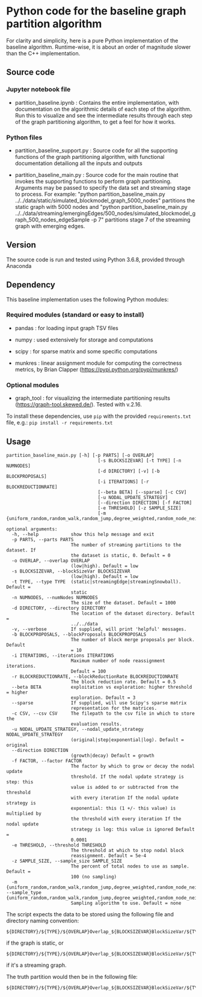 # Python code for the baseline graph partition algorithm

For clarity and simplicity, here is a pure Python implementation of the baseline algorithm. Runtime-wise, it is about an order of magnitude slower than the C++ implementation.

## Source code

### Jupyter notebook file

- partition_baseline.ipynb : Contains the entire implementation, with documentation on the algorithmic details of each step of the algorithm. Run this to visualize and see the intermediate results through each step of the graph partitioning algorithm, to get a feel for how it works.

### Python files

- partition_baseline_support.py : Source code for all the supporting functions of the graph partitioning algorithm, with functional documentation detailiong all the inputs and outputs 

- partition_baseline_main.py : Source code for the main routine that invokes the supporting functions to perform graph partitioning. Arguments may be passed to specify the data set and streaming stage to process. For example: "python partition_baseline_main.py ../../data/static/simulated_blockmodel_graph_5000_nodes" partitions the static graph with 5000 nodes and "python partition_baseline_main.py ../../data/streaming/emergingEdges/500_nodes/simulated_blockmodel_graph_500_nodes_edgeSample -p 7" partitions stage 7 of the streaming graph with emerging edges.

## Version

The source code is run and tested using Python 3.6.8, provided through Anaconda

## Dependency

This baseline implementation uses the following Python modules:

### Required modules (standard or easy to install)

- pandas : for loading input graph TSV files

- numpy : used extensively for storage and computations

- scipy : for sparse matrix and some specific computations

- munkres : linear assignment module for computing the correctness metrics, by Brian Clapper (https://pypi.python.org/pypi/munkres/)

### Optional modules

- graph_tool : for visualizing the intermediate partitioning results (https://graph-tool.skewed.de/). Tested with v.2.16.

To install these dependencies, use `pip` with the provided `requirements.txt` file, e.g.: `pip install -r requirements.txt`

## Usage

```
partition_baseline_main.py [-h] [-p PARTS] [-o OVERLAP]
                                  [-s BLOCKSIZEVAR] [-t TYPE] [-n NUMNODES]
                                  [-d DIRECTORY] [-v] [-b BLOCKPROPOSALS]
                                  [-i ITERATIONS] [-r BLOCKREDUCTIONRATE]
                                  [--beta BETA] [--sparse] [-c CSV]
                                  [-u NODAL_UPDATE_STRATEGY]
                                  [--direction DIRECTION] [-f FACTOR]
                                  [-e THRESHOLD] [-z SAMPLE_SIZE]
                                  [-m {uniform_random,random_walk,random_jump,degree_weighted,random_node_neighbor,forest_fire,none}]

optional arguments:
  -h, --help            show this help message and exit
  -p PARTS, --parts PARTS
                        The number of streaming partitions to the dataset. If
                        the dataset is static, 0. Default = 0
  -o OVERLAP, --overlap OVERLAP
                        (low|high). Default = low
  -s BLOCKSIZEVAR, --blockSizeVar BLOCKSIZEVAR
                        (low|high). Default = low
  -t TYPE, --type TYPE  (static|streamingEdge|streamingSnowball). Default =
                        static
  -n NUMNODES, --numNodes NUMNODES
                        The size of the dataset. Default = 1000
  -d DIRECTORY, --directory DIRECTORY
                        The location of the dataset directory. Default =
                        ../../data
  -v, --verbose         If supplied, will print 'helpful' messages.
  -b BLOCKPROPOSALS, --blockProposals BLOCKPROPOSALS
                        The number of block merge proposals per block. Default
                        = 10
  -i ITERATIONS, --iterations ITERATIONS
                        Maximum number of node reassignment iterations.
                        Default = 100
  -r BLOCKREDUCTIONRATE, --blockReductionRate BLOCKREDUCTIONRATE
                        The block reduction rate. Default = 0.5
  --beta BETA           exploitation vs exploration: higher threshold = higher
                        exploration. Default = 3
  --sparse              If supplied, will use Scipy's sparse matrix
                        representation for the matrices.
  -c CSV, --csv CSV     The filepath to the csv file in which to store the
                        evaluation results.
  -u NODAL_UPDATE_STRATEGY, --nodal_update_strategy NODAL_UPDATE_STRATEGY
                        (original|step|exponential|log). Default = original
  --direction DIRECTION
                        (growth|decay) Default = growth
  -f FACTOR, --factor FACTOR
                        The factor by which to grow or decay the nodal update
                        threshold. If the nodal update strategy is step: this
                        value is added to or subtracted from the threshold
                        with every iteration If the nodal update strategy is
                        exponential: this (1 +/- this value) is multiplied by
                        the threshold with every iteration If the nodal update
                        strategy is log: this value is ignored Default =
                        0.0001
  -e THRESHOLD, --threshold THRESHOLD
                        The threshold at which to stop nodal block
                        reassignment. Default = 5e-4
  -z SAMPLE_SIZE, --sample_size SAMPLE_SIZE
                        The percent of total nodes to use as sample. Default =
                        100 (no sampling)
  -m {uniform_random,random_walk,random_jump,degree_weighted,random_node_neighbor,forest_fire,none}, --sample_type {uniform_random,random_walk,random_jump,degree_weighted,random_node_neighbor,forest_fire,none}
                        Sampling algorithm to use. Default = none
```

The script expects the data to be stored using the following file and directory naming convention:

```{bash}
${DIRECTORY}/${TYPE}/${OVERLAP}Overlap_${BLOCKSIZEVAR}BlockSizeVar/${TYPE}_${OVERLAP}Overlap_${BLOCKSIZEVAR}BlockSizeVar_${NUMNODES}_nodes.tsv
```

if the graph is static, or

```{bash}
${DIRECTORY}/${TYPE}/${OVERLAP}Overlap_${BLOCKSIZEVAR}BlockSizeVar/${TYPE}_${OVERLAP}Overlap_${BLOCKSIZEVAR}BlockSizeVar_${NUMNODES}_nodes_{1..PARTS}.tsv
```

if it's a streaming graph.

The truth partition would then be in the following file:

```{bash}
${DIRECTORY}/${TYPE}/${OVERLAP}Overlap_${BLOCKSIZEVAR}BlockSizeVar/${TYPE}_${OVERLAP}Overlap_${BLOCKSIZEVAR}BlockSizeVar_${NUMNODES}_nodes_truePartition.tsv
```
